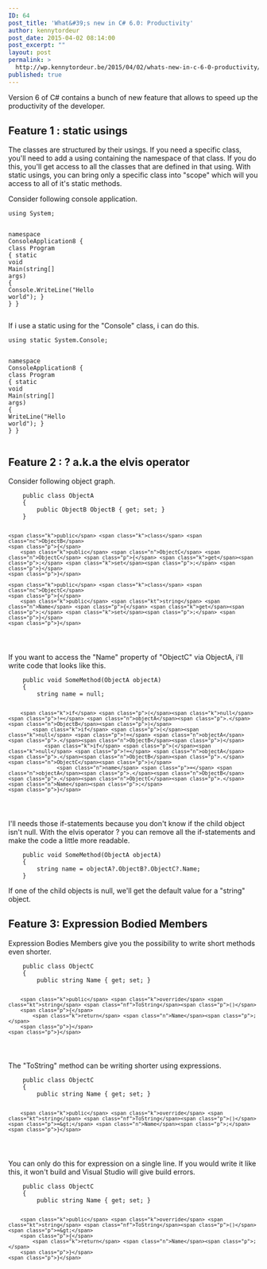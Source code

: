 ```yaml
---
ID: 64
post_title: 'What&#39;s new in C# 6.0: Productivity'
author: kennytordeur
post_date: 2015-04-02 08:14:00
post_excerpt: ""
layout: post
permalink: >
  http://wp.kennytordeur.be/2015/04/02/whats-new-in-c-6-0-productivity/
published: true
---
```

Version 6 of C# contains a bunch of new feature that allows to speed up the productivity of the developer.

<h2>Feature 1 : static usings</h2>

The classes are structured by their usings. If you need a specific class, you&#39;ll need to add a using containing the namespace of that class. If you do this, you&#39;ll get access to all the classes that are defined in that using. With static usings, you can bring only a specific class into &quot;scope&quot; which will you access to all of it&#39;s static methods.

Consider following console application.

<div class="highlight"><pre><code class="language-csharp" data-lang="csharp"><span class="k">using</span> <span class="nn">System</span><span class="p">;</span>

<span class="k">namespace</span> <span class="nn">ConsoleApplication8</span>
<span class="p">{</span>
    <span class="k">class</span> <span class="nc">Program</span>
    <span class="p">{</span>
        <span class="k">static</span> <span class="k">void</span> <span class="nf">Main</span><span class="p">(</span><span class="kt">string</span><span class="p">[]</span> <span class="n">args</span><span class="p">)</span>
        <span class="p">{</span>
            <span class="n">Console</span><span class="p">.</span><span class="n">WriteLine</span><span class="p">(</span><span class="s">&quot;Hello world&quot;</span><span class="p">);</span>
        <span class="p">}</span>
    <span class="p">}</span>
<span class="p">}</span>
</code></pre></div>

If i use a static using for the &quot;Console&quot; class, i can do this.

<div class="highlight"><pre><code class="language-csharp" data-lang="csharp"><span class="k">using</span> <span class="nn">static</span> <span class="n">System</span><span class="p">.</span><span class="n">Console</span><span class="p">;</span>

<span class="k">namespace</span> <span class="nn">ConsoleApplication8</span>
<span class="p">{</span>
    <span class="k">class</span> <span class="nc">Program</span>
    <span class="p">{</span>
        <span class="k">static</span> <span class="k">void</span> <span class="nf">Main</span><span class="p">(</span><span class="kt">string</span><span class="p">[]</span> <span class="n">args</span><span class="p">)</span>
        <span class="p">{</span>
            <span class="n">WriteLine</span><span class="p">(</span><span class="s">&quot;Hello world&quot;</span><span class="p">);</span>
        <span class="p">}</span>
    <span class="p">}</span>
<span class="p">}</span>
</code></pre></div>

<h2>Feature 2 : ? a.k.a the elvis operator</h2>

Consider following object graph.

<div class="highlight"><pre><code class="language-csharp" data-lang="csharp">    <span class="k">public</span> <span class="k">class</span> <span class="nc">ObjectA</span>
    <span class="p">{</span>
        <span class="k">public</span> <span class="n">ObjectB</span> <span class="n">ObjectB</span> <span class="p">{</span> <span class="k">get</span><span class="p">;</span> <span class="k">set</span><span class="p">;</span> <span class="p">}</span>
    <span class="p">}</span>

    <span class="k">public</span> <span class="k">class</span> <span class="nc">ObjectB</span>
    <span class="p">{</span>
        <span class="k">public</span> <span class="n">ObjectC</span> <span class="n">ObjectC</span> <span class="p">{</span> <span class="k">get</span><span class="p">;</span> <span class="k">set</span><span class="p">;</span> <span class="p">}</span>
    <span class="p">}</span>

    <span class="k">public</span> <span class="k">class</span> <span class="nc">ObjectC</span>
    <span class="p">{</span>
        <span class="k">public</span> <span class="kt">string</span> <span class="n">Name</span> <span class="p">{</span> <span class="k">get</span><span class="p">;</span> <span class="k">set</span><span class="p">;</span> <span class="p">}</span>
    <span class="p">}</span>
</code></pre></div>

If you want to access the &quot;Name&quot; property of &quot;ObjectC&quot; via ObjectA, i&#39;ll write code that looks like this.

<div class="highlight"><pre><code class="language-csharp" data-lang="csharp">    <span class="k">public</span> <span class="k">void</span> <span class="nf">SomeMethod</span><span class="p">(</span><span class="n">ObjectA</span> <span class="n">objectA</span><span class="p">)</span>
    <span class="p">{</span>
        <span class="kt">string</span> <span class="n">name</span> <span class="p">=</span> <span class="k">null</span><span class="p">;</span>

        <span class="k">if</span> <span class="p">(</span><span class="k">null</span> <span class="p">!=</span> <span class="n">objectA</span><span class="p">.</span><span class="n">ObjectB</span><span class="p">)</span>
            <span class="k">if</span> <span class="p">(</span><span class="k">null</span> <span class="p">!=</span> <span class="n">objectA</span><span class="p">.</span><span class="n">ObjectB</span><span class="p">)</span>
                <span class="k">if</span> <span class="p">(</span><span class="k">null</span> <span class="p">!=</span> <span class="n">objectA</span><span class="p">.</span><span class="n">ObjectB</span><span class="p">.</span><span class="n">ObjectC</span><span class="p">)</span>
                    <span class="n">name</span> <span class="p">=</span> <span class="n">objectA</span><span class="p">.</span><span class="n">ObjectB</span><span class="p">.</span><span class="n">ObjectC</span><span class="p">.</span><span class="n">Name</span><span class="p">;</span>
    <span class="p">}</span>
</code></pre></div>

I&#39;ll needs those if-statements because you don&#39;t know if the child object isn&#39;t null. With the elvis operator ? you can remove all the if-statements and make the code a little more readable.

<div class="highlight"><pre><code class="language-csharp" data-lang="csharp">    <span class="k">public</span> <span class="k">void</span> <span class="nf">SomeMethod</span><span class="p">(</span><span class="n">ObjectA</span> <span class="n">objectA</span><span class="p">)</span>
    <span class="p">{</span>
        <span class="kt">string</span> <span class="n">name</span> <span class="p">=</span> <span class="n">objectA</span><span class="p">?.</span><span class="n">ObjectB</span><span class="p">?.</span><span class="n">ObjectC</span><span class="p">?.</span><span class="n">Name</span><span class="p">;</span>
    <span class="p">}</span>
</code></pre></div>

If one of the child objects is null, we&#39;ll get the default value for a &quot;string&quot; object.

<h2>Feature 3:  Expression Bodied Members</h2>

Expression Bodies Members give you the possibility to write short methods even shorter.

<div class="highlight"><pre><code class="language-csharp" data-lang="csharp">    <span class="k">public</span> <span class="k">class</span> <span class="nc">ObjectC</span>
    <span class="p">{</span>
        <span class="k">public</span> <span class="kt">string</span> <span class="n">Name</span> <span class="p">{</span> <span class="k">get</span><span class="p">;</span> <span class="k">set</span><span class="p">;</span> <span class="p">}</span>

        <span class="k">public</span> <span class="k">override</span> <span class="kt">string</span> <span class="nf">ToString</span><span class="p">()</span>
        <span class="p">{</span>
            <span class="k">return</span> <span class="n">Name</span><span class="p">;</span>
        <span class="p">}</span>
    <span class="p">}</span>
</code></pre></div>

The &quot;ToString&quot; method can be writing shorter using expressions.

<div class="highlight"><pre><code class="language-csharp" data-lang="csharp">    <span class="k">public</span> <span class="k">class</span> <span class="nc">ObjectC</span>
    <span class="p">{</span>
        <span class="k">public</span> <span class="kt">string</span> <span class="n">Name</span> <span class="p">{</span> <span class="k">get</span><span class="p">;</span> <span class="k">set</span><span class="p">;</span> <span class="p">}</span>

        <span class="k">public</span> <span class="k">override</span> <span class="kt">string</span> <span class="nf">ToString</span><span class="p">()</span> <span class="p">=&gt;</span> <span class="n">Name</span><span class="p">;</span>
    <span class="p">}</span>
</code></pre></div>

You can only do this for expression on a single line. If you would write it like this, it won&#39;t build and Visual Studio will give build errors.

<div class="highlight"><pre><code class="language-csharp" data-lang="csharp">    <span class="k">public</span> <span class="k">class</span> <span class="nc">ObjectC</span>
    <span class="p">{</span>
        <span class="k">public</span> <span class="kt">string</span> <span class="n">Name</span> <span class="p">{</span> <span class="k">get</span><span class="p">;</span> <span class="k">set</span><span class="p">;</span> <span class="p">}</span>

        <span class="k">public</span> <span class="k">override</span> <span class="kt">string</span> <span class="nf">ToString</span><span class="p">()</span> <span class="p">=&gt;</span>  
        <span class="p">{</span>
            <span class="k">return</span> <span class="n">Name</span><span class="p">;</span>
        <span class="p">}</span>
    <span class="p">}</span>
</code></pre></div>